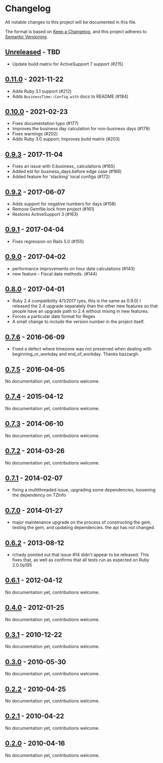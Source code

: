 # Changelog

All notable changes to this project will be documented in this file.

The format is based on [Keep a Changelog](https://keepachangelog.com//), and this project adheres to [Semantic Versioning](https://semver.org/).

## [Unreleased] - TBD

- Update build matrix for ActiveSupport 7 support (#215)

## [0.11.0] - 2021-11-22

- Adds Ruby 3.1 support (#212)
- Adds `BusinessTime::Config.with` docs to README (#184)

## [0.10.0] - 2021-02-23

- Fixes documentation typo (#177)
- Improves the business day calculation for non-business days (#179)
- Fixes warnings (#202)
- Adds Ruby 3.0 support; Improves build matrix (#203)

## [0.9.3] - 2017-11-04

- Fixes an issue with 0.business_<x> calculations (#165)
- Added est for business_days.before edge case (#166)
- Added feature for 'stacking' local configs (#172)

## [0.9.2] - 2017-06-07

- Adds support for negative numbers for days (#158)
- Remove Gemfile.lock from project (#161)
- Restores ActiveSupport 3 (#163)

## [0.9.1] - 2017-04-04

- Fixes regression on Rails 5.0 (#155)

## [0.9.0] - 2017-04-02

- performance improvements on hour date calculations (#143)
- new feature - Fiscal date methods. (#144)

## [0.8.0] - 2017-04-01

- Ruby 2.4 compatibility 4/1/2017 (yes, this is the same as 0.9.0)
  I released the 2.4 upgrade separately than the other new features
  so that people have an upgrade path to 2.4 without mixing in new
  features.
- Forces a particular date format for Regex
- A small change to include the version number in the project itself.

## [0.7.6] - 2016-06-09

- Fixed a defect where timezone was not preserved when dealing with
  beginning_or_workday and end_of_workday. Thanks bazzargh.

## [0.7.5] - 2016-04-05

No documentation yet, contributions welcome.

## [0.7.4] - 2015-04-12

No documentation yet, contributions welcome.

## [0.7.3] - 2014-06-10

No documentation yet, contributions welcome.

## [0.7.2] - 2014-03-26

No documentation yet, contributions welcome.

## [0.7.1] - 2014-02-07

- fixing a multithreaded issue, upgrading some dependencies, loosening the
  dependency on TZInfo

## [0.7.0] - 2014-01-27

- major maintenance upgrade on the process of constructing the gem, testing
  the gem, and updating dependencies. the api has not changed.

## [0.6.2] - 2013-08-12

- rchady pointed out that issue #14 didn't appear to be released.  This fixes
  that, as well as confirms that all tests run as expected on Ruby 2.0.0p195

## [0.6.1] - 2012-04-12

No documentation yet, contributions welcome.

## [0.4.0] - 2012-01-25

No documentation yet, contributions welcome.

## [0.3.1] - 2010-12-22

No documentation yet, contributions welcome.

## [0.3.0] - 2010-05-30

No documentation yet, contributions welcome.

## [0.2.2] - 2010-04-25

No documentation yet, contributions welcome.

## [0.2.1] - 2010-04-22

No documentation yet, contributions welcome.

## [0.2.0] - 2010-04-16

No documentation yet, contributions welcome.

[Unreleased]: https://github.com/bokmann/business_time/compare/v0.11.0..HEAD
[0.11.0]: https://github.com/bokmann/business_time/compare/v0.10.0..v0.11.0
[0.10.0]: https://github.com/bokmann/business_time/compare/v0.9.3..v0.10.0
[0.9.3]: https://github.com/bokmann/business_time/compare/v0.9.2..v0.9.3
[0.9.2]: https://github.com/bokmann/business_time/compare/v0.9.1..v0.9.2
[0.9.1]: https://github.com/bokmann/business_time/compare/v0.9.0..v0.9.1
[0.9.0]: https://github.com/bokmann/business_time/compare/v0.8.0..v0.9.0
[0.8.0]: https://github.com/bokmann/business_time/compare/v0.7.6..v0.8.0
[0.7.6]: https://github.com/bokmann/business_time/compare/v0.7.5..v0.7.6
[0.7.5]: https://github.com/bokmann/business_time/compare/v0.7.4..v0.7.5
[0.7.4]: https://github.com/bokmann/business_time/compare/v0.7.3..v0.7.4
[0.7.3]: https://github.com/bokmann/business_time/compare/v0.7.2..v0.7.3
[0.7.2]: https://github.com/bokmann/business_time/compare/v0.7.1..v0.7.2
[0.7.1]: https://github.com/bokmann/business_time/compare/v0.7.0..v0.7.1
[0.7.0]: https://github.com/bokmann/business_time/compare/v0.6.2..v0.7.0
[0.6.2]: https://github.com/bokmann/business_time/compare/v0.6.1..v0.6.2
[0.6.1]: https://github.com/bokmann/business_time/compare/v0.4.0..v0.6.1
[0.4.0]: https://github.com/bokmann/business_time/compare/v0.3.1..v0.4.0
[0.3.1]: https://github.com/bokmann/business_time/compare/v0.3.0..v0.3.1
[0.3.0]: https://github.com/bokmann/business_time/compare/v0.2.2..v0.3.0
[0.2.2]: https://github.com/bokmann/business_time/compare/v0.2.1..v0.2.2
[0.2.1]: https://github.com/bokmann/business_time/compare/v0.2.0..v0.2.1
[0.2.0]: https://github.com/bokmann/business_time/compare/c71a80f..v0.2.0
